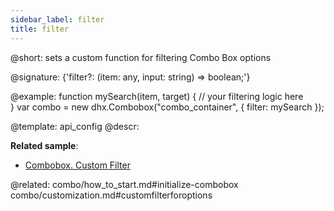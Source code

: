 ```yaml
---
sidebar_label: filter
title: filter
---          
```


@short: sets a custom function for filtering Combo Box options

@signature: {'filter?: (item: any, input: string) => boolean;'}

@example: 
function mySearch(item, target) {
    // your filtering logic here            
}
var combo = new dhx.Combobox("combo_container", {
    filter: mySearch
});



@template:	api_config
@descr: 


**Related sample**:
- [Combobox. Custom Filter](https://snippet.dhtmlx.com/791incm9)

@related: combo/how_to_start.md#initialize-combobox
combo/customization.md#customfilterforoptions
